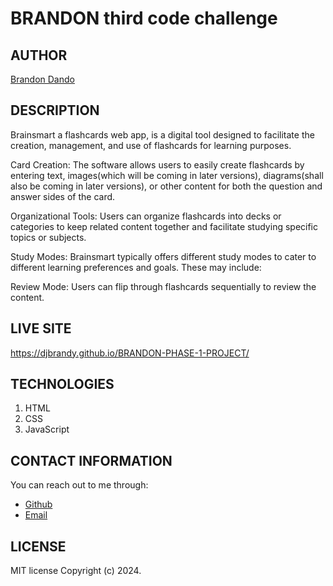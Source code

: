 
# BRANDON third code challenge
## AUTHOR
[Brandon Dando](https://github.com/djBrandy)

## DESCRIPTION
Brainsmart a flashcards web app, is a digital tool designed to facilitate the creation, management, and use of flashcards for learning purposes. 

Card Creation: The software allows users to easily create flashcards by entering text, images(which will be coming in later versions), diagrams(shall also be coming in later versions), or other content for both the question and answer sides of the card. 

Organizational Tools: Users can organize flashcards into decks or categories to keep related content together and facilitate studying specific topics or subjects.

Study Modes: Brainsmart typically offers different study modes to cater to different learning preferences and goals. These may include:

Review Mode: Users can flip through flashcards sequentially to review the content.


## LIVE SITE
https://djbrandy.github.io/BRANDON-PHASE-1-PROJECT/

## TECHNOLOGIES
1. HTML
2. CSS
3. JavaScript

## CONTACT INFORMATION
You can reach out to me through:
- [Github](https://github.com/djBrandy)
- [Email](https://mail.google.com/mail/u/0/?tab=rm&ogbl#inbox/KtbxLxGrZGPPDlpJlGVJTKSNZNvRTsXNGV?compose=new)

## LICENSE
MIT license
Copyright (c) 2024.
